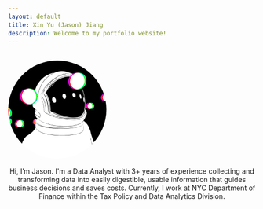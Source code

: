 ```yaml
---
layout: default
title: Xin Yu (Jason) Jiang
description: Welcome to my portfolio website!
---
```


<br>

<!-- <img src="/images/me.jpg" alt="homepage_img" width="200" style="border-radius:50%; filter:brightness(1.1); z-index:0">  -->
<img src="/images/astronaut.gif" alt="homepage_img" width="200" style="border-radius:50%; filter:brightness(1.1); z-index:0"> 

<br>
<p style="text-align:center;">
Hi, I’m Jason. I'm a Data Analyst with 3+ years of experience collecting and transforming data into easily digestible, usable information that guides business decisions and saves costs. Currently, I work at NYC Department of Finance within the Tax Policy and Data Analytics Division. 
</p>
<!-- You can find my most recent resume <a href="jason_resume.pdf" target="_blank"><u>here</u></a>. -->

<!-- Check out my <a href="/projects/"><u>recent projects</u></a>. -->
